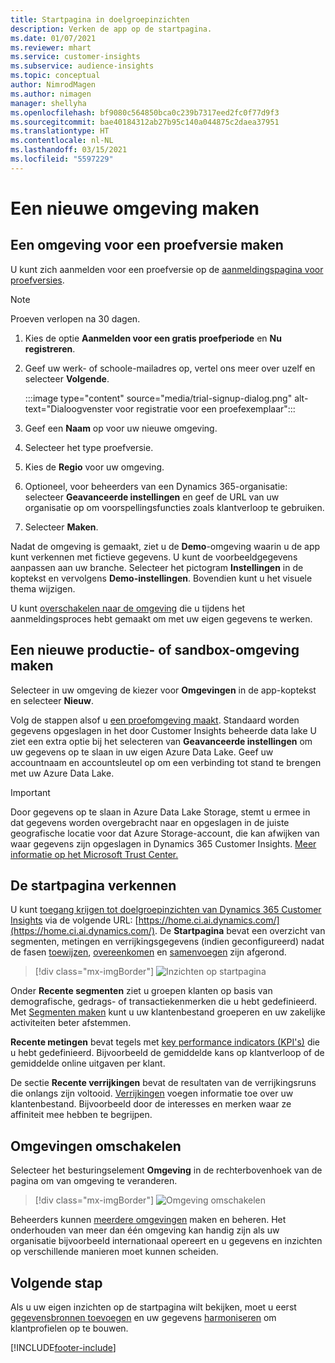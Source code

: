 ```yaml
---
title: Startpagina in doelgroepinzichten
description: Verken de app op de startpagina.
ms.date: 01/07/2021
ms.reviewer: mhart
ms.service: customer-insights
ms.subservice: audience-insights
ms.topic: conceptual
author: NimrodMagen
ms.author: nimagen
manager: shellyha
ms.openlocfilehash: bf9080c564850bca0c239b7317eed2fc0f77d9f3
ms.sourcegitcommit: bae40184312ab27b95c140a044875c2daea37951
ms.translationtype: HT
ms.contentlocale: nl-NL
ms.lasthandoff: 03/15/2021
ms.locfileid: "5597229"
---
```

# <a name="create-a-new-environment"></a>Een nieuwe omgeving maken

## <a name="create-a-trial-environment"></a>Een omgeving voor een proefversie maken

U kunt zich aanmelden voor een proefversie op de [aanmeldingspagina voor proefversies](https://dynamics.microsoft.com/get-started/free-trial/?appname=customerinsights). 

> [!NOTE]
> Proeven verlopen na 30 dagen.

1. Kies de optie **Aanmelden voor een gratis proefperiode** en **Nu registreren**.

1. Geef uw werk- of schoole-mailadres op, vertel ons meer over uzelf en selecteer **Volgende**.

   :::image type="content" source="media/trial-signup-dialog.png" alt-text="Dialoogvenster voor registratie voor een proefexemplaar":::

1. Geef een **Naam** op voor uw nieuwe omgeving. 

1. Selecteer het type proefversie.

1. Kies de **Regio** voor uw omgeving.

1. Optioneel, voor beheerders van een Dynamics 365-organisatie: selecteer **Geavanceerde instellingen** en geef de URL van uw organisatie op om voorspellingsfuncties zoals klantverloop te gebruiken.

1. Selecteer **Maken**. 

Nadat de omgeving is gemaakt, ziet u de **Demo**-omgeving waarin u de app kunt verkennen met fictieve gegevens. U kunt de voorbeeldgegevens aanpassen aan uw branche. Selecteer het pictogram **Instellingen** in de koptekst en vervolgens **Demo-instellingen**. Bovendien kunt u het visuele thema wijzigen. 

U kunt [overschakelen naar de omgeving](#switch-environments) die u tijdens het aanmeldingsproces hebt gemaakt om met uw eigen gegevens te werken.

## <a name="create-a-new-production-or-sandbox-environment"></a>Een nieuwe productie- of sandbox-omgeving maken

Selecteer in uw omgeving de kiezer voor **Omgevingen** in de app-koptekst en selecteer **Nieuw**​.

Volg de stappen alsof u [een proefomgeving maakt](#create-a-trial-environment). Standaard worden gegevens opgeslagen in het door Customer Insights beheerde data lake U ziet een extra optie bij het selecteren van **Geavanceerde instellingen** om uw gegevens op te slaan in uw eigen Azure Data Lake. Geef uw accountnaam en accountsleutel op om een verbinding tot stand te brengen met uw Azure Data Lake. 

> [!IMPORTANT]
> Door gegevens op te slaan in Azure Data Lake Storage, stemt u ermee in dat gegevens worden overgebracht naar en opgeslagen in de juiste geografische locatie voor dat Azure Storage-account, die kan afwijken van waar gegevens zijn opgeslagen in Dynamics 365 Customer Insights. [Meer informatie op het Microsoft Trust Center.](https://www.microsoft.com/trust-center)

## <a name="explore-the-home-page"></a>De startpagina verkennen

U kunt [toegang krijgen tot doelgroepinzichten van Dynamics 365 Customer Insights](https://home.ci.ai.dynamics.com/) via de volgende URL: [https://home.ci.ai.dynamics.com/](https://home.ci.ai.dynamics.com/)​.
De **Startpagina** bevat een overzicht van segmenten, metingen en verrijkingsgegevens (indien geconfigureerd) nadat de fasen [toewijzen](map-entities.md), [overeenkomen](match-entities.md) en [samenvoegen](merge-entities.md) zijn afgerond.

> [!div class="mx-imgBorder"] 
> ![Inzichten op startpagina](media/home-page-insights.png "Inzichten op startpagina")

Onder **Recente segmenten** ziet u groepen klanten op basis van demografische, gedrags- of transactiekenmerken die u hebt gedefinieerd. Met [Segmenten maken](segments.md) kunt u uw klantenbestand groeperen en uw zakelijke activiteiten beter afstemmen.

**Recente metingen** bevat tegels met [key performance indicators (KPI's)](measures.md) die u hebt gedefinieerd. Bijvoorbeeld de gemiddelde kans op klantverloop of de gemiddelde online uitgaven per klant.

De sectie **Recente verrijkingen** bevat de resultaten van de verrijkingsruns die onlangs zijn voltooid. [Verrijkingen](enrichment-hub.md) voegen informatie toe over uw klantenbestand. Bijvoorbeeld door de interesses en merken waar ze affiniteit mee hebben te begrijpen.

## <a name="switch-environments"></a>Omgevingen omschakelen

Selecteer het besturingselement **Omgeving** in de rechterbovenhoek van de pagina om van omgeving te veranderen.

> [!div class="mx-imgBorder"] 
> ![Omgeving omschakelen](media/home-page-environment-switcher.png "Omgeving omschakelen")

Beheerders kunnen [meerdere omgevingen](manage-environments.md) maken en beheren. Het onderhouden van meer dan één omgeving kan handig zijn als uw organisatie bijvoorbeeld internationaal opereert en u gegevens en inzichten op verschillende manieren moet kunnen scheiden.

## <a name="next-step"></a>Volgende stap

Als u uw eigen inzichten op de startpagina wilt bekijken, moet u eerst [gegevensbronnen toevoegen](data-sources.md) en uw gegevens [harmoniseren](data-unification.md) om klantprofielen op te bouwen.


[!INCLUDE[footer-include](../includes/footer-banner.md)]